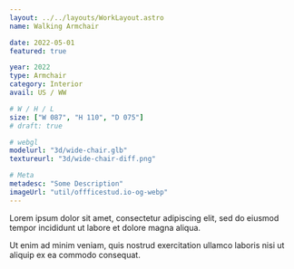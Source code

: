 ```yaml
---
layout: ../../layouts/WorkLayout.astro
name: Walking Armchair

date: 2022-05-01
featured: true

year: 2022
type: Armchair
category: Interior
avail: US / WW

# W / H / L
size: ["W 087", "H 110", "D 075"]
# draft: true

# webgl
modelurl: "3d/wide-chair.glb"
textureurl: "3d/wide-chair-diff.png"

# Meta
metadesc: "Some Description"
imageUrl: "util/offficestud.io-og-webp"
---
```


Lorem ipsum dolor sit amet, consectetur adipiscing elit, sed do eiusmod tempor incididunt ut labore et dolore magna aliqua.

Ut enim ad minim veniam, quis nostrud exercitation ullamco laboris nisi ut aliquip ex ea commodo consequat.
